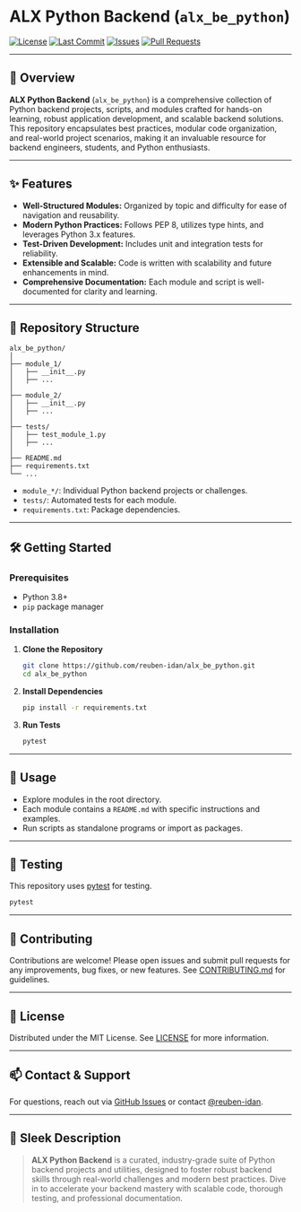 # ALX Python Backend (`alx_be_python`)

[![License](https://img.shields.io/github/license/reuben-idan/alx_be_python)](./LICENSE)
[![Last Commit](https://img.shields.io/github/last-commit/reuben-idan/alx_be_python)](https://github.com/reuben-idan/alx_be_python/commits/main)
[![Issues](https://img.shields.io/github/issues/reuben-idan/alx_be_python)](https://github.com/reuben-idan/alx_be_python/issues)
[![Pull Requests](https://img.shields.io/github/issues-pr/reuben-idan/alx_be_python)](https://github.com/reuben-idan/alx_be_python/pulls)

---

## 🚀 Overview

**ALX Python Backend** (`alx_be_python`) is a comprehensive collection of Python backend projects, scripts, and modules crafted for hands-on learning, robust application development, and scalable backend solutions. This repository encapsulates best practices, modular code organization, and real-world project scenarios, making it an invaluable resource for backend engineers, students, and Python enthusiasts.

---

## ✨ Features

- **Well-Structured Modules:** Organized by topic and difficulty for ease of navigation and reusability.
- **Modern Python Practices:** Follows PEP 8, utilizes type hints, and leverages Python 3.x features.
- **Test-Driven Development:** Includes unit and integration tests for reliability.
- **Extensible and Scalable:** Code is written with scalability and future enhancements in mind.
- **Comprehensive Documentation:** Each module and script is well-documented for clarity and learning.

---

## 📂 Repository Structure

```
alx_be_python/
│
├── module_1/
│   ├── __init__.py
│   ├── ... 
│
├── module_2/
│   ├── __init__.py
│   ├── ...
│
├── tests/
│   ├── test_module_1.py
│   ├── ...
│
├── README.md
├── requirements.txt
└── ...
```

- `module_*/`: Individual Python backend projects or challenges.
- `tests/`: Automated tests for each module.
- `requirements.txt`: Package dependencies.

---

## 🛠️ Getting Started

### Prerequisites

- Python 3.8+
- `pip` package manager

### Installation

1. **Clone the Repository**
   ```bash
   git clone https://github.com/reuben-idan/alx_be_python.git
   cd alx_be_python
   ```

2. **Install Dependencies**
   ```bash
   pip install -r requirements.txt
   ```

3. **Run Tests**
   ```bash
   pytest
   ```

---

## 📖 Usage

- Explore modules in the root directory.
- Each module contains a `README.md` with specific instructions and examples.
- Run scripts as standalone programs or import as packages.

---

## 🧪 Testing

This repository uses [pytest](https://docs.pytest.org/) for testing.

```bash
pytest
```

---

## 🤝 Contributing

Contributions are welcome! Please open issues and submit pull requests for any improvements, bug fixes, or new features. See [CONTRIBUTING.md](./CONTRIBUTING.md) for guidelines.

---

## 📝 License

Distributed under the MIT License. See [LICENSE](./LICENSE) for more information.

---

## 📫 Contact & Support

For questions, reach out via [GitHub Issues](https://github.com/reuben-idan/alx_be_python/issues) or contact [@reuben-idan](https://github.com/reuben-idan).

---

## 🌟 Sleek Description

> **ALX Python Backend** is a curated, industry-grade suite of Python backend projects and utilities, designed to foster robust backend skills through real-world challenges and modern best practices. Dive in to accelerate your backend mastery with scalable code, thorough testing, and professional documentation.

